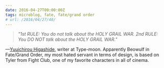 ```yaml
---
date: 2016-04-27T00:00:00Z
tags: microblog, fate, fate/grand order
# url: /2016/04/27/48/
---
```


> *"1st RULE: You do not talk about the HOLY GRAIL WAR. 2nd RULE: You DO NOT talk about the HOLY GRAIL WAR."* 

—[Yuuichirou Higashide](http://typemoon.wikia.com/wiki/Yuuichirou_Higashide), writer at Type-moon. Apparently Beowulf in Fate/Grand Order, my most hated servant in terms of design, is based on Tyler from Fight Club, one of my favorite characters in all of cinema.